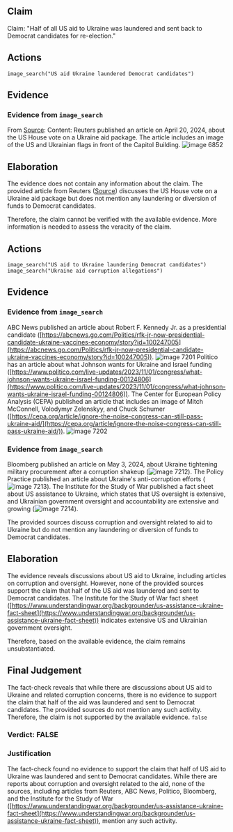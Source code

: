 ## Claim
Claim: "Half of all US aid to Ukraine was laundered and sent back to Democrat candidates for re-election."

## Actions
```
image_search("US aid Ukraine laundered Democrat candidates")
```

## Evidence
### Evidence from `image_search`
From [Source](https://www.reuters.com/world/us/us-house-vote-long-awaited-95-billion-ukraine-israel-aid-package-2024-04-20/): 
Content: Reuters published an article on April 20, 2024, about the US House vote on a Ukraine aid package. The article includes an image of the US and Ukrainian flags in front of the Capitol Building. ![image 6852](media/2025-08-29_23-08-1756508885-222885.jpg)


## Elaboration
The evidence does not contain any information about the claim. The provided article from Reuters ([Source](https://www.reuters.com/world/us/us-house-vote-long-awaited-95-billion-ukraine-israel-aid-package-2024-04-20/)) discusses the US House vote on a Ukraine aid package but does not mention any laundering or diversion of funds to Democrat candidates.

Therefore, the claim cannot be verified with the available evidence. More information is needed to assess the veracity of the claim.


## Actions
```
image_search("US aid to Ukraine laundering Democrat candidates")
image_search("Ukraine aid corruption allegations")
```

## Evidence
### Evidence from `image_search`
ABC News published an article about Robert F. Kennedy Jr. as a presidential candidate ([https://abcnews.go.com/Politics/rfk-jr-now-presidential-candidate-ukraine-vaccines-economy/story?id=100247005](https://abcnews.go.com/Politics/rfk-jr-now-presidential-candidate-ukraine-vaccines-economy/story?id=100247005)). ![image 7201](media/2025-08-29_23-26-1756509989-413523.jpg) Politico has an article about what Johnson wants for Ukraine and Israel funding ([https://www.politico.com/live-updates/2023/11/01/congress/what-johnson-wants-ukraine-israel-funding-00124806](https://www.politico.com/live-updates/2023/11/01/congress/what-johnson-wants-ukraine-israel-funding-00124806)). The Center for European Policy Analysis (CEPA) published an article that includes an image of Mitch McConnell, Volodymyr Zelenskyy, and Chuck Schumer ([https://cepa.org/article/ignore-the-noise-congress-can-still-pass-ukraine-aid/](https://cepa.org/article/ignore-the-noise-congress-can-still-pass-ukraine-aid/)). ![image 7202](media/2025-08-29_23-26-1756509989-865006.jpg)


### Evidence from `image_search`
Bloomberg published an article on May 3, 2024, about Ukraine tightening military procurement after a corruption shakeup (![image 7212](media/2025-08-29_23-26-1756510000-179065.jpg)). The Policy Practice published an article about Ukraine's anti-corruption efforts (![image 7213](media/2025-08-29_23-26-1756510000-739728.jpg)). The Institute for the Study of War published a fact sheet about US assistance to Ukraine, which states that US oversight is extensive, and Ukrainian government oversight and accountability are extensive and growing (![image 7214](media/2025-08-29_23-26-1756510000-986567.jpg)).

The provided sources discuss corruption and oversight related to aid to Ukraine but do not mention any laundering or diversion of funds to Democrat candidates.


## Elaboration
The evidence reveals discussions about US aid to Ukraine, including articles on corruption and oversight. However, none of the provided sources support the claim that half of the US aid was laundered and sent to Democrat candidates. The Institute for the Study of War fact sheet ([https://www.understandingwar.org/backgrounder/us-assistance-ukraine-fact-sheet](https://www.understandingwar.org/backgrounder/us-assistance-ukraine-fact-sheet)) indicates extensive US and Ukrainian government oversight.

Therefore, based on the available evidence, the claim remains unsubstantiated.


## Final Judgement
The fact-check reveals that while there are discussions about US aid to Ukraine and related corruption concerns, there is no evidence to support the claim that half of the aid was laundered and sent to Democrat candidates. The provided sources do not mention any such activity. Therefore, the claim is not supported by the available evidence. `false`

### Verdict: FALSE

### Justification
The fact-check found no evidence to support the claim that half of US aid to Ukraine was laundered and sent to Democrat candidates. While there are reports about corruption and oversight related to the aid, none of the sources, including articles from Reuters, ABC News, Politico, Bloomberg, and the Institute for the Study of War ([https://www.understandingwar.org/backgrounder/us-assistance-ukraine-fact-sheet](https://www.understandingwar.org/backgrounder/us-assistance-ukraine-fact-sheet)), mention any such activity.
